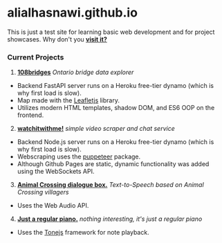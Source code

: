 # alialhasnawi.github.io

This is just a test site for learning basic web development and for project showcases. Why don't you **[visit it?](https://alialhasnawi.github.io/)**

### Current Projects
1. **[108bridges](https://alialhasnawi.github.io/108bridges/)** *Ontario bridge data explorer*
- Backend FastAPI server runs on a Heroku free-tier dynamo (which is why first load is slow).
- Map made with the [Leafletjs](https://leafletjs.com/) library.
- Utilizes modern HTML templates, shadow DOM, and ES6 OOP on the frontend.

2. **[watchitwithme!](https://alialhasnawi.github.io/watch/)** *simple video scraper and chat service*
- Backend Node.js server runs on a Heroku free-tier dynamo (which is why first load is slow).
- Webscraping uses the [puppeteer](https://pptr.dev/) package.
- Although Github Pages are static, dynamic functionality was added using the WebSockets API.

3. **[Animal Crossing dialogue box.](https://alialhasnawi.github.io/animal/)** *Text-to-Speech based on Animal Crossing villagers*
- Uses the Web Audio API.

4. **[Just a regular piano.](https://alialhasnawi.github.io/piano/)** *nothing interesting, it's just a regular piano*
- Uses the [Tonejs](https://tonejs.github.io/) framework for note playback.
